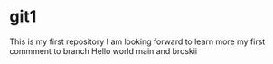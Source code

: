 # git1
This is my first repository
I am looking forward to learn more
my first commment to branch
Hello world
main and broskii

